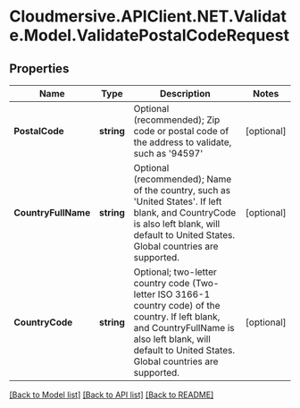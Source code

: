 # Cloudmersive.APIClient.NET.Validate.Model.ValidatePostalCodeRequest
## Properties

Name | Type | Description | Notes
------------ | ------------- | ------------- | -------------
**PostalCode** | **string** | Optional (recommended); Zip code or postal code of the address to validate, such as &#39;94597&#39; | [optional] 
**CountryFullName** | **string** | Optional (recommended); Name of the country, such as &#39;United States&#39;.  If left blank, and CountryCode is also left blank, will default to United States.  Global countries are supported. | [optional] 
**CountryCode** | **string** | Optional; two-letter country code (Two-letter ISO 3166-1 country code) of the country.  If left blank, and CountryFullName is also left blank, will default to United States.  Global countries are supported. | [optional] 

[[Back to Model list]](../README.md#documentation-for-models) [[Back to API list]](../README.md#documentation-for-api-endpoints) [[Back to README]](../README.md)

